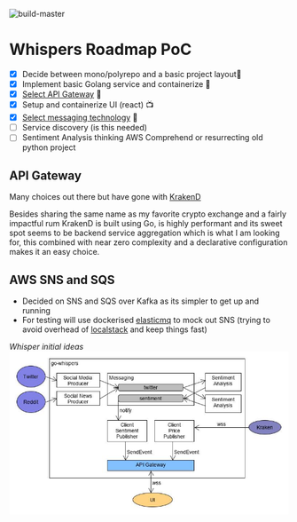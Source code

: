 ![build-master](https://github.com/clD11/go-whispers/workflows/build-master/badge.svg?branch=master)

# Whispers Roadmap PoC
- [x] Decide between mono/polyrepo and a basic project layout🤺
- [X] Implement basic Golang service and containerize 🐳
- [x] [Select API Gateway](#api-gateway) 🐙
- [x] Setup and containerize UI (react) 📺
- [x] [Select messaging technology](#messaging) 📨
- [ ] Service discovery (is this needed)
- [ ] Sentiment Analysis thinking AWS Comprehend or resurrecting old python project

## API Gateway <a name="api-gateway"/>
Many choices out there but have gone with [KrakenD](https://www.krakend.io/)

Besides sharing the same name as my favorite crypto exchange and a fairly impactful rum KrakenD is built using Go, is highly performant and its sweet spot seems to be backend service aggregation which is what I am looking for, this combined with near zero complexity and a declarative configuration makes it an easy choice.

## AWS SNS and SQS <a name="messaging"/>
* Decided on SNS and SQS over Kafka as its simpler to get up and running 
* For testing will use dockerised [elasticmq](https://github.com/softwaremill/elasticmq) to mock out SNS (trying to avoid overhead of [localstack](https://github.com/localstack/localstack) and keep things fast)

_Whisper initial ideas_ 
![whispers-design](whispers-design.jpg)
